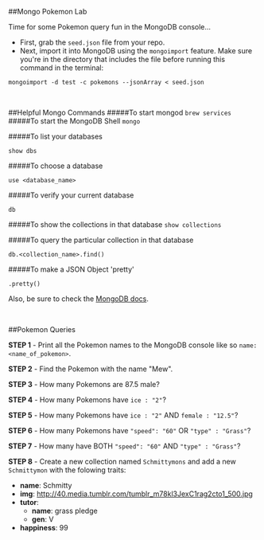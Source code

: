 ##Mongo Pokemon Lab

Time for some Pokemon query fun in the MongoDB console... 

* First, grab the `seed.json` file from your repo.
* Next, import it into MongoDB using the `mongoimport` feature. Make sure you're in the directory that includes the file before running this command in the terminal:

`mongoimport -d test -c pokemons --jsonArray < seed.json`


<br>

##Helpful Mongo Commands
#####To start mongod
`brew services`
#####To start the MongoDB Shell
 `mongo`
 
#####To list your databases

`show dbs`

#####To choose a database

`use <database_name>`

#####To verify your current database

`db`

#####To show the collections in that database
`show collections`

#####To query the particular collection in that database

`db.<collection_name>.find()`

#####To make a JSON Object 'pretty'

`.pretty()`

Also, be sure to check the [MongoDB docs](https://www.mongodb.org).


<br>

##Pokemon Queries

__STEP 1__ - Print all the Pokemon names to the MongoDB console like so `name: <name_of_pokemon>`.
<br>

__STEP 2__ - Find the Pokemon with the name "Mew".
<br>

__STEP 3__ - How many Pokemons are 87.5 male?
<br>

__STEP 4__ - How many Pokemons have `ice : "2"`?
<br>

__STEP 5__ - How many Pokemons have `ice : "2"` AND `female : "12.5"`?
<br>

__STEP 6__ - How many Pokemons have `"speed": "60"` OR `"type" : "Grass"`?
<br>

__STEP 7__ - How many have BOTH `"speed": "60"` AND `"type" : "Grass"`?
<br>

__STEP 8__ - Create a new collection named `Schmittymons` and add a new `Schmittymon` with the folowing traits:

* **name**: Schmitty
* **img**: http://40.media.tumblr.com/tumblr_m78kl3JexC1rag2cto1_500.jpg
* **tutor**: 
	* **name**: grass pledge
	* **gen**: V
* **happiness**: 99







 
